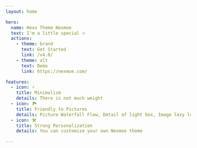 ```yaml
---
layout: home

hero:
  name: Hexo Theme Nexmoe
  text: I'm a little special 🔥 
  actions:
    - theme: brand
      text: Get Started
      link: /v4.0/
    - theme: alt
      text: Demo
      link: https://nexmoe.com/

features:
  - icon: ⚡️
    title: Minimalism
    details: There is not much weight
  - icon: 🏞️
    title: Friendly to Pictures
    details: Picture Waterfall Flow, Detail of light box, Image lazy loading
  - icon: 🛠️
    title: Strong Personalization
    details: You can customize your own Nexmoe theme

---
```


<script setup>
import Feature from "/components/Feature.vue"
</script>

<Feature :feature="{title:'Homepage', picture: 'https://user-images.githubusercontent.com/16796652/134768469-52d2426b-5c7c-4a46-8f0e-064361044d88.png'}"/>
<Feature :feature="{title:'Archive Page ', picture: 'https://user-images.githubusercontent.com/16796652/134768466-cf580997-1201-48a8-812e-77eb0af6ce59.png'}"/>
<Feature :feature="{title:'Links', picture: 'https://user-images.githubusercontent.com/16796652/134768466-cf580997-1201-48a8-812e-77eb0af6ce59.png'}"/>
<Feature :feature="{title:'Gallery', picture: 'https://user-images.githubusercontent.com/16796652/134768468-86751060-b3bf-43f4-970e-4baa8906e29a.png'}"/>
<Feature :feature="{title:'Contributors', picture: 'https://opencollective.com/hexo-theme-nexmoe/contributors.svg?width=890&button=false'}"/>

